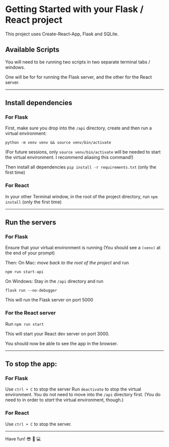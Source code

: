 # Getting Started with your Flask / React project

This project uses Create-React-App, Flask and SQLite.

## Available Scripts

You will need to be running two scripts in two separate terminal tabs / windows.

One will be for for running the Flask server, and the other for the React server.

---

## Install dependencies

### For Flask

First, make sure you drop into the `/api` directory, create and then run a virtual environment:

`python -m venv venv && source venv/bin/activate`

(For future sessions, only `source venv/bin/activate` will be needed to start the virtual environment. I recommend aliasing this command!)

Then install all dependencies `pip install -r requirements.txt` (only the first time)

### For React

In your other Terminal window, in the root of the project directory, run `npm install` (only the first time)

---

## Run the servers

### For Flask

Ensure that your virtual environment is running (You should see a `(venv)` at the end of your prompt)

Then:
On Mac: _move back to the root of the project_ and run

`npm run start-api`

On Windows:
Stay in the `/api` directory and run

`flask run --no-debugger`

This will run the Flask server on port 5000

### For the React server

Run `npm run start`

This will start your React dev server on port 3000.

You should now be able to see the app in the browser.

---

## To stop the app:

### For Flask

Use `ctrl + C` to stop the server
Run `deactivate` to stop the virtual environment. You do not need to move into the `/api` directory first. (You do need to in order to _start_ the virtual environment, though.)

### For React

Use `ctrl + C` to stop the server.

---

Have fun! 😎 🎉 💻
